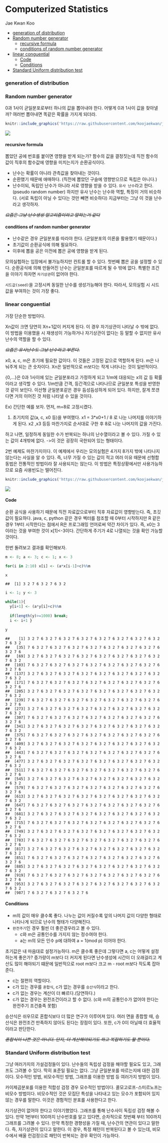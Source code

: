 Computerized Statistics
================
Jae Kwan Koo

-   [generation of distribution](#generation-of-distribution)
-   [Random number generator](#random-number-generator)
    -   [recursive formula](#recursive-formula)
    -   [conditions of random number generator](#conditions-of-random-number-generator)
-   [linear conguential](#linear-conguential)
    -   [Code](#code)
    -   [Conditions](#conditions)
-   [Standard Uniform distribution test](#standard-uniform-distribution-test)

### generation of distribution

### Random number generator

0과 1사이 균일분포로부터 하나의 값을 뽑아내야 한다. 어떻게 0과 1사이 값을 찾아낼까?
여러번 뽑아내면 똑같은 확률을 가지게 되더라.

``` r
knitr::include_graphics('https://raw.githubusercontent.com/koojaekwan/jaekwan-s-R/d2a9dd03991f12a752fe05bcf4948b79ee7f4bff/Computerized_Statistics/Chapter2/chap2-1.PNG')
```

<img src="https://raw.githubusercontent.com/koojaekwan/jaekwan-s-R/d2a9dd03991f12a752fe05bcf4948b79ee7f4bff/Computerized_Statistics/Chapter2/chap2-1.PNG" style="display: block; margin: auto;" />

#### recursive formula

뽑았던 공에 번호를 붙이면 영향을 받게 되는가?
함수의 값을 결정짓는데 직전 함수의 값이 직후의 함수값에 영향을 미치는지가 순환공식이다.

-   난수는 확률이 아니라 관측값을 찾아내는 것이다.
-   순환했기 때문에 애매하다. (직전에 뽑았던 구슬에 영향받으므로 독립은 아니다.)
-   난수이되, 독립인 난수가 아니라 서로 영향을 받을 수 있다. `유사 난수`라고 한다.(pseudo random number) 하지만 유사 난수는 난수와 역할, 특징이 거의 비슷하다. (서로 독립이 아닐 수 있다는 것만 빼면 비슷하다)
    지금부터는 그냥 이 것을 난수라고 생각하자.

~~*요즘은 그냥 난수생성 알고리즘이라고 말하는거 같다*~~

#### conditions of random number generator

-   난수같은 경우 균일분포를 따라야 한다. (균일분포의 이론을 활용했기 때문이다.)
-   초기값이 순환공식에 의해 필요하다.
-   이후에 뽑을 공은 이전에 뽑은 공에 영향을 받게 된다.

모의실험하는 입장에서 불가능하지만 컨트롤 할 수 있다. 첫번째 뽑은 공을 설정할 수 있다.
순환공식에 의해 만들어진 난수는 균일분포를 따르게 될 수 밖에 없다. 특별한 조건을 이야기 하자면 `자기상관`이 없어야 한다.

`시드값(seed)`을 고정시켜 동일한 난수를 생성가능해야 한다. 따라서, 모의실험 시 시드값을 부여하는 것이 가장 좋다.

### linear conguential

가장 단순한 방법이다.

Xn값이 크면 당연히 Xn+1값이 커지게 된다. 이 경우 자기상관이 나타날 수 밖에 없다.
이 방법을 이용했을 시 재생성이 가능하거나 자기상관이 없다는 등 말할 수 없지만 유사난수의 역할을 할 수 있다.

~~*요즘은 유사난수도 그냥 난수라고 부른다.*~~

x0, a, c, m은 초기에 필요한 값이다. 이 것들은 고정된 값으로 역할하게 된다.
m은 나눠주게 되는 큰 숫자이다. Xn은 일반적으로 m보다는 작게 나타나는 것이 일반적이다.

{0,...}은 0과 1사이에 있는 균일분포라고 가정하게 되고 1/m에 대응되는 x의 값 등 확률이라고 생각할 수 있다. 1/m만큼 간격, 등간격으로 나타나므로 균일분포 특성을 반영한 것 같이 보인다.
이산형 균일분포같은 경우 듬성듬성하게 되어 있다. 하지만, 잘게 쪼갠다면 거의 이어진 것 처럼 나타낼 수 있을 것이다.

Ex) 간단한 예를 보자.
먼저, m=8로 고정시켰다.
1) 초기치의 값(a, c, x0 등)을 부여했다. x1 = 3\*x0+1 / 8 로 나눈 나머지를 이야기하게 된다. x2 ,x3 등등 마찬가지로 순서대로 구한 후 8로 나눈 나머지의 값을 가진다.

하고 나면, 일정하게 동일한 수가 반복되는 하나의 난수열이라고 볼 수 있다.
가질 수 있는 값이 4개밖에 없다. -&gt;이 것은 굉장히 국한되어 있는 형태이다.

2번 예제도 마찬가지이다.
이 예제에서 우리는 모의실험은 4가지 8가지 밖에 나타나지 않는다는 사실을 알 수 있다.
즉, 너무 가질 수 있는 값이 적고 여러 이유 때문에 선형합동법은 전통적인 방법이라 잘 사용되지는 않는다. 이 방법은 특정상황에서만 사용가능하므로 요즘 사용빈도는 떨어진다.

``` r
knitr::include_graphics('https://raw.githubusercontent.com/koojaekwan/jaekwan-s-R/master/Computerized_Statistics/Chapter2/chap2-2.PNG')
```

<img src="https://raw.githubusercontent.com/koojaekwan/jaekwan-s-R/master/Computerized_Statistics/Chapter2/chap2-2.PNG" style="display: block; margin: auto;" />

#### Code

순환 공식을 사용하기 때문에 직전 자료값으로부터 직후 자료값이 영향받는다.
즉, 초깃값이 필요하다. java, c, python 같은 경우 벡터를 참조할 때 0부터 시작하지만 R 같은 경우 1부터 시작한다는 점에서 R은 프로그래밍 언어로써 약간 차이가 있다.
즉, x0는 3이라는 것을 부여한 것이 x\[1\]&lt;-3이다.
간단하게 주기가 4로 나열되는 것을 확인 가능할 것이다.

한번 돌려보고 결과를 확인해보자.

``` r
m <- 8; a <- 3; c <- 1; x <- 3

for(i in 2:10) x[i] <- (a*x[i-1]+c)%%m

x
```

    ##  [1] 3 2 7 6 3 2 7 6 3 2

``` r
i <- 1; y <- 3

while(1){
  y[i+1] <- (a*y[i]+c)%%m
  
  if(length(y)>=1000) break;
  i <- i+1 }

y
```

    ##    [1] 3 2 7 6 3 2 7 6 3 2 7 6 3 2 7 6 3 2 7 6 3 2 7 6 3 2 7 6 3 2 7 6 3 2
    ##   [35] 7 6 3 2 7 6 3 2 7 6 3 2 7 6 3 2 7 6 3 2 7 6 3 2 7 6 3 2 7 6 3 2 7 6
    ##   [69] 3 2 7 6 3 2 7 6 3 2 7 6 3 2 7 6 3 2 7 6 3 2 7 6 3 2 7 6 3 2 7 6 3 2
    ##  [103] 7 6 3 2 7 6 3 2 7 6 3 2 7 6 3 2 7 6 3 2 7 6 3 2 7 6 3 2 7 6 3 2 7 6
    ##  [137] 3 2 7 6 3 2 7 6 3 2 7 6 3 2 7 6 3 2 7 6 3 2 7 6 3 2 7 6 3 2 7 6 3 2
    ##  [171] 7 6 3 2 7 6 3 2 7 6 3 2 7 6 3 2 7 6 3 2 7 6 3 2 7 6 3 2 7 6 3 2 7 6
    ##  [205] 3 2 7 6 3 2 7 6 3 2 7 6 3 2 7 6 3 2 7 6 3 2 7 6 3 2 7 6 3 2 7 6 3 2
    ##  [239] 7 6 3 2 7 6 3 2 7 6 3 2 7 6 3 2 7 6 3 2 7 6 3 2 7 6 3 2 7 6 3 2 7 6
    ##  [273] 3 2 7 6 3 2 7 6 3 2 7 6 3 2 7 6 3 2 7 6 3 2 7 6 3 2 7 6 3 2 7 6 3 2
    ##  [307] 7 6 3 2 7 6 3 2 7 6 3 2 7 6 3 2 7 6 3 2 7 6 3 2 7 6 3 2 7 6 3 2 7 6
    ##  [341] 3 2 7 6 3 2 7 6 3 2 7 6 3 2 7 6 3 2 7 6 3 2 7 6 3 2 7 6 3 2 7 6 3 2
    ##  [375] 7 6 3 2 7 6 3 2 7 6 3 2 7 6 3 2 7 6 3 2 7 6 3 2 7 6 3 2 7 6 3 2 7 6
    ##  [409] 3 2 7 6 3 2 7 6 3 2 7 6 3 2 7 6 3 2 7 6 3 2 7 6 3 2 7 6 3 2 7 6 3 2
    ##  [443] 7 6 3 2 7 6 3 2 7 6 3 2 7 6 3 2 7 6 3 2 7 6 3 2 7 6 3 2 7 6 3 2 7 6
    ##  [477] 3 2 7 6 3 2 7 6 3 2 7 6 3 2 7 6 3 2 7 6 3 2 7 6 3 2 7 6 3 2 7 6 3 2
    ##  [511] 7 6 3 2 7 6 3 2 7 6 3 2 7 6 3 2 7 6 3 2 7 6 3 2 7 6 3 2 7 6 3 2 7 6
    ##  [545] 3 2 7 6 3 2 7 6 3 2 7 6 3 2 7 6 3 2 7 6 3 2 7 6 3 2 7 6 3 2 7 6 3 2
    ##  [579] 7 6 3 2 7 6 3 2 7 6 3 2 7 6 3 2 7 6 3 2 7 6 3 2 7 6 3 2 7 6 3 2 7 6
    ##  [613] 3 2 7 6 3 2 7 6 3 2 7 6 3 2 7 6 3 2 7 6 3 2 7 6 3 2 7 6 3 2 7 6 3 2
    ##  [647] 7 6 3 2 7 6 3 2 7 6 3 2 7 6 3 2 7 6 3 2 7 6 3 2 7 6 3 2 7 6 3 2 7 6
    ##  [681] 3 2 7 6 3 2 7 6 3 2 7 6 3 2 7 6 3 2 7 6 3 2 7 6 3 2 7 6 3 2 7 6 3 2
    ##  [715] 7 6 3 2 7 6 3 2 7 6 3 2 7 6 3 2 7 6 3 2 7 6 3 2 7 6 3 2 7 6 3 2 7 6
    ##  [749] 3 2 7 6 3 2 7 6 3 2 7 6 3 2 7 6 3 2 7 6 3 2 7 6 3 2 7 6 3 2 7 6 3 2
    ##  [783] 7 6 3 2 7 6 3 2 7 6 3 2 7 6 3 2 7 6 3 2 7 6 3 2 7 6 3 2 7 6 3 2 7 6
    ##  [817] 3 2 7 6 3 2 7 6 3 2 7 6 3 2 7 6 3 2 7 6 3 2 7 6 3 2 7 6 3 2 7 6 3 2
    ##  [851] 7 6 3 2 7 6 3 2 7 6 3 2 7 6 3 2 7 6 3 2 7 6 3 2 7 6 3 2 7 6 3 2 7 6
    ##  [885] 3 2 7 6 3 2 7 6 3 2 7 6 3 2 7 6 3 2 7 6 3 2 7 6 3 2 7 6 3 2 7 6 3 2
    ##  [919] 7 6 3 2 7 6 3 2 7 6 3 2 7 6 3 2 7 6 3 2 7 6 3 2 7 6 3 2 7 6 3 2 7 6
    ##  [953] 3 2 7 6 3 2 7 6 3 2 7 6 3 2 7 6 3 2 7 6 3 2 7 6 3 2 7 6 3 2 7 6 3 2
    ##  [987] 7 6 3 2 7 6 3 2 7 6 3 2 7 6

#### Conditions

-   m의 값이 매우 클수록 좋다. 나누는 값이 커질수록 앞의 나머지 값이 다양한 형태로 나타나게 되므로 난수의 형태가 다양해진다.
-   `완전주기`인 경우 훨씬 더 좋은경우라고 볼 수 있다.
    -   c와 m은 공통인수를 가지지 않는 정수여야 한다.
    -   a는 m의 모든 인수 p에 대하여 a = 1(mod p) 이어야 한다.

초기값은 내 마음대로 설정가능하다.
m은 클수록 좋은데 그렇다면 a, c는 어떻게 설정하는게 좋은가?
증가량이 m보다 더 커지게 된다면 난수생성에 시간이 더 오래걸리고 계산도 많이 해야되기 떄문에 일반적으로 root m보다 크고 m - root m보다 작도록 잡아준다.

-   c는 절편의 역할이다.
-   c가 있는 경우를 `혼합식`, c가 없는 경우를 `승산식`이라고 한다.
-   c가 없는 경우는 계산이 더 빠르다.(당연하다.)
-   c가 없는 경우는 완전조건이라고 할 수 없다. (c와 m의 공통인수가 없어야 한다는 완전주기 조건충족 못함)

승산식은 쉬우므로 혼합식보다 더 많은 연구가 이루어져 있다.
여러 면을 종합할 때, 승산식은 완전조건 만족하지 않아도 된다는 장점이 있다.
또한, c가 0이 아닐때 더 효율적이라고 판단한다.

~~*혼합식이 나쁜 것은 아니다. 단지, 더 계산해야되기도 하고 복잡하기도 할 뿐이다.*~~

### Standard Uniform distribution test

그냥 여러가지의 가설검정들이 있다. 난수들의 독립성 검정을 해야할 필요도 있고, 그래프도 그려볼 수 있다.
딱히 표준일 필요는 없다. 그냥 균일분포를 따르는지에 대한 검정이다.
모수적인 방법, 비모수적인 방법, 그래프를 이용한 방법 등 여러가지 방법이 있다.

카이제곱분포를 이용한 적합성 검정 경우 모수적인 방법이다.
콜모고로프-스미르노프는 비모수 방법이다. 비모수적인 것은 모집단 특성을 나타내고 있는 모수가 포함되어 있지 않는 경우를 말한다. 이것은 경험적인 분포를 사용한다고 한다.

자기상관이 없어야 한다고 이야기했었다. 그래프를 통해 난수사이 독립성 검정 해볼 수 있다.
만약 1번부터 100까지 난수번호를 알고 있다면, 순차적으로 첫번째 부터 100까지 그래프를 그려볼 수 있다. 만약 특정한 경향성을 가질 때, 난수간의 연관이 있다고 말한다. 즉, 자기상관이 있다고 말한다.
이 경우, 특정 패턴이 반복된다고 볼 수 있는데, 비모수에서 배울 런검정으로 패턴이 반복되는 경우 확인이 가능하다.
